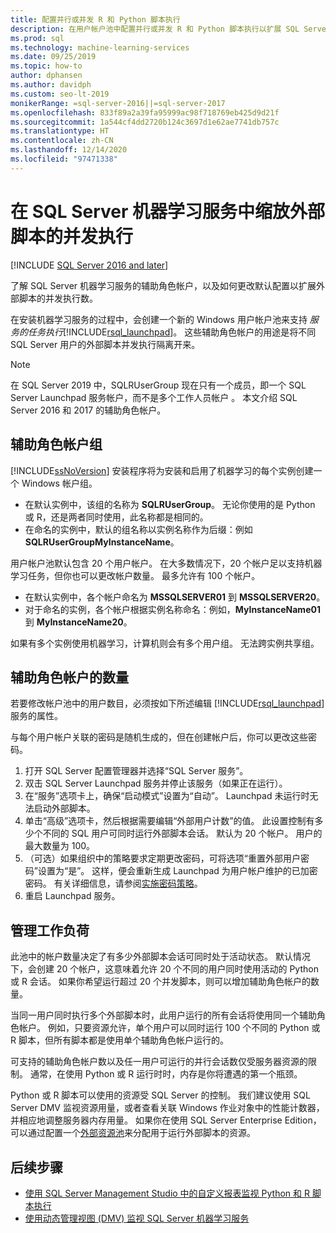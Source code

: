 ```yaml
---
title: 配置并行或并发 R 和 Python 脚本执行
description: 在用户帐户池中配置并行或并发 R 和 Python 脚本执行以扩展 SQL Server 机器学习服务。
ms.prod: sql
ms.technology: machine-learning-services
ms.date: 09/25/2019
ms.topic: how-to
author: dphansen
ms.author: davidph
ms.custom: seo-lt-2019
monikerRange: =sql-server-2016||=sql-server-2017
ms.openlocfilehash: 833f89a2a39fa95999ac98f718769eb425d9d21f
ms.sourcegitcommit: 1a544cf4dd2720b124c3697d1e62ae7741db757c
ms.translationtype: HT
ms.contentlocale: zh-CN
ms.lasthandoff: 12/14/2020
ms.locfileid: "97471338"
---
```

# <a name="scale-concurrent-execution-of-external-scripts-in-sql-server-machine-learning-services"></a>在 SQL Server 机器学习服务中缩放外部脚本的并发执行
[!INCLUDE [SQL Server 2016 and later](../../includes/applies-to-version/sqlserver2016.md)]

了解 SQL Server 机器学习服务的辅助角色帐户，以及如何更改默认配置以扩展外部脚本的并发执行数。

在安装机器学习服务的过程中，会创建一个新的 Windows 用户帐户池来支持  *服务的任务执行*[!INCLUDE[rsql_launchpad](../../includes/rsql-launchpad-md.md)]。 这些辅助角色帐户的用途是将不同 SQL Server 用户的外部脚本并发执行隔离开来。

> [!Note]
> 在 SQL Server 2019 中，SQLRUserGroup 现在只有一个成员，即一个 SQL Server Launchpad 服务帐户，而不是多个工作人员帐户  。 本文介绍 SQL Server 2016 和 2017 的辅助角色帐户。

## <a name="worker-account-group"></a>辅助角色帐户组

[!INCLUDE[ssNoVersion](../../includes/ssnoversion-md.md)] 安装程序将为安装和启用了机器学习的每个实例创建一个 Windows 帐户组。

- 在默认实例中，该组的名称为 **SQLRUserGroup**。 无论你使用的是 Python 或 R，还是两者同时使用，此名称都是相同的。
- 在命名的实例中，默认的组名称以实例名称作为后缀：例如 **SQLRUserGroupMyInstanceName**。

用户帐户池默认包含 20 个用户帐户。 在大多数情况下，20 个帐户足以支持机器学习任务，但你也可以更改帐户数量。 最多允许有 100 个帐户。

- 在默认实例中，各个帐户命名为 **MSSQLSERVER01** 到 **MSSQLSERVER20**。
- 对于命名的实例，各个帐户根据实例名称命名：例如，**MyInstanceName01** 到 **MyInstanceName20**。

如果有多个实例使用机器学习，计算机则会有多个用户组。 无法跨实例共享组。

<a name = "HowToChangeGroup"> </a>

## <a name="number-of-worker-accounts"></a>辅助角色帐户的数量

若要修改帐户池中的用户数目，必须按如下所述编辑 [!INCLUDE[rsql_launchpad](../../includes/rsql-launchpad-md.md)] 服务的属性。

与每个用户帐户关联的密码是随机生成的，但在创建帐户后，你可以更改这些密码。

1. 打开 SQL Server 配置管理器并选择“SQL Server 服务”。 
2. 双击 SQL Server Launchpad 服务并停止该服务（如果正在运行）。
3.  在“服务”选项卡上，确保“启动模式”设置为“自动”。  Launchpad 未运行时无法启动外部脚本。
4.  单击“高级”选项卡，然后根据需要编辑“外部用户计数”的值。   此设置控制有多少个不同的 SQL 用户可同时运行外部脚本会话。 默认为 20 个帐户。 用户的最大数量为 100。
5. （可选）如果组织中的策略要求定期更改密码，可将选项“重置外部用户密码”设置为“是”。   这样，便会重新生成 Launchpad 为用户帐户维护的已加密密码。 有关详细信息，请参阅[实施密码策略](../security/sql-server-launchpad-service-account.md#bkmk_EnforcePolicy)。
6.  重启 Launchpad 服务。

## <a name="managing-workloads"></a>管理工作负荷

此池中的帐户数量决定了有多少外部脚本会话可同时处于活动状态。  默认情况下，会创建 20 个帐户，这意味着允许 20 个不同的用户同时使用活动的 Python 或 R 会话。 如果你希望运行超过 20 个并发脚本，则可以增加辅助角色帐户的数量。

当同一用户同时执行多个外部脚本时，此用户运行的所有会话将使用同一个辅助角色帐户。 例如，只要资源允许，单个用户可以同时运行 100 个不同的 Python 或 R 脚本，但所有脚本都是使用单个辅助角色帐户运行的。

可支持的辅助角色帐户数以及任一用户可运行的并行会话数仅受服务器资源的限制。 通常，在使用 Python 或 R 运行时时，内存是你将遭遇的第一个瓶颈。

Python 或 R 脚本可以使用的资源受 SQL Server 的控制。 我们建议使用 SQL Server DMV 监视资源用量，或者查看关联 Windows 作业对象中的性能计数器，并相应地调整服务器内存用量。 如果你在使用 SQL Server Enterprise Edition，可以通过配置一个[外部资源池](create-external-resource-pool.md)来分配用于运行外部脚本的资源。

## <a name="next-steps"></a>后续步骤

- [使用 SQL Server Management Studio 中的自定义报表监视 Python 和 R 脚本执行](../../machine-learning/administration/monitor-sql-server-machine-learning-services-using-custom-reports-management-studio.md)
- [使用动态管理视图 (DMV) 监视 SQL Server 机器学习服务](../../machine-learning/administration/monitor-sql-server-machine-learning-services-using-dynamic-management-views.md)